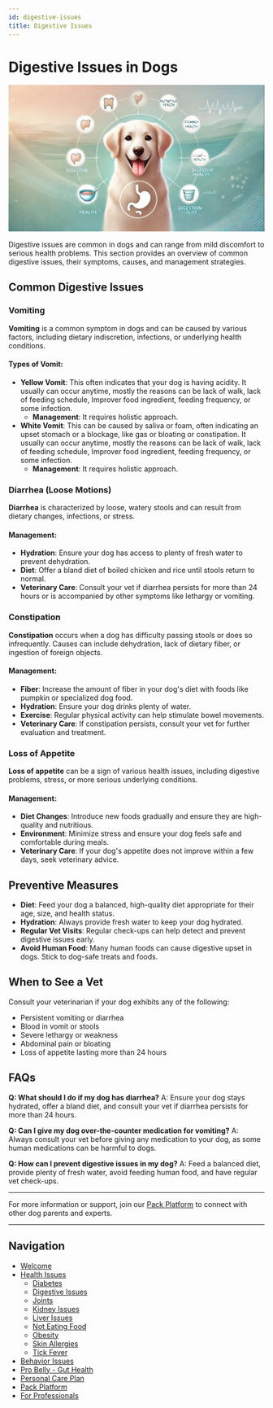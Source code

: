 ```yaml
---
id: digestive-issues
title: Digestive Issues
---
```


# Digestive Issues in Dogs
![OhMyDog Rocks Banner](/../static/img/Digestive-Cover.jpg)

Digestive issues are common in dogs and can range from mild discomfort to serious health problems. This section provides an overview of common digestive issues, their symptoms, causes, and management strategies.

## Common Digestive Issues

### Vomiting

**Vomiting** is a common symptom in dogs and can be caused by various factors, including dietary indiscretion, infections, or underlying health conditions.

#### Types of Vomit:
- **Yellow Vomit**: This often indicates that your dog is having acidity. It usually can occur anytime, mostly the reasons can be lack of walk, lack of feeding schedule, Improver food ingredient, feeding frequency, or some infection.
  - **Management**: It requires holistic approach.
- **White Vomit**: This can be caused by saliva or foam, often indicating an upset stomach or a blockage, like gas or bloating or constipation.  It usually can occur anytime, mostly the reasons can be lack of walk, lack of feeding schedule, Improver food ingredient, feeding frequency, or some infection.
  - **Management**: It requires holistic approach.

### Diarrhea (Loose Motions)

**Diarrhea** is characterized by loose, watery stools and can result from dietary changes, infections, or stress.

#### Management:
- **Hydration**: Ensure your dog has access to plenty of fresh water to prevent dehydration.
- **Diet**: Offer a bland diet of boiled chicken and rice until stools return to normal.
- **Veterinary Care**: Consult your vet if diarrhea persists for more than 24 hours or is accompanied by other symptoms like lethargy or vomiting.

### Constipation

**Constipation** occurs when a dog has difficulty passing stools or does so infrequently. Causes can include dehydration, lack of dietary fiber, or ingestion of foreign objects.

#### Management:
- **Fiber**: Increase the amount of fiber in your dog's diet with foods like pumpkin or specialized dog food.
- **Hydration**: Ensure your dog drinks plenty of water.
- **Exercise**: Regular physical activity can help stimulate bowel movements.
- **Veterinary Care**: If constipation persists, consult your vet for further evaluation and treatment.

### Loss of Appetite

**Loss of appetite** can be a sign of various health issues, including digestive problems, stress, or more serious underlying conditions.

#### Management:
- **Diet Changes**: Introduce new foods gradually and ensure they are high-quality and nutritious.
- **Environment**: Minimize stress and ensure your dog feels safe and comfortable during meals.
- **Veterinary Care**: If your dog's appetite does not improve within a few days, seek veterinary advice.

## Preventive Measures

- **Diet**: Feed your dog a balanced, high-quality diet appropriate for their age, size, and health status.
- **Hydration**: Always provide fresh water to keep your dog hydrated.
- **Regular Vet Visits**: Regular check-ups can help detect and prevent digestive issues early.
- **Avoid Human Food**: Many human foods can cause digestive upset in dogs. Stick to dog-safe treats and foods.

## When to See a Vet

Consult your veterinarian if your dog exhibits any of the following:
- Persistent vomiting or diarrhea
- Blood in vomit or stools
- Severe lethargy or weakness
- Abdominal pain or bloating
- Loss of appetite lasting more than 24 hours

## FAQs

**Q: What should I do if my dog has diarrhea?**
A: Ensure your dog stays hydrated, offer a bland diet, and consult your vet if diarrhea persists for more than 24 hours.

**Q: Can I give my dog over-the-counter medication for vomiting?**
A: Always consult your vet before giving any medication to your dog, as some human medications can be harmful to dogs.

**Q: How can I prevent digestive issues in my dog?**
A: Feed a balanced diet, provide plenty of fresh water, avoid feeding human food, and have regular vet check-ups.

---

For more information or support, join our [Pack Platform](/pack-platform) to connect with other dog parents and experts.

---

## Navigation

- [Welcome](/)
- [Health Issues](/Health-Issues/)
  - [Diabetes](/Health-Issues/Diabetes/)
  - [Digestive Issues](/Health-Issues/Digestive%20Issues/)
  - [Joints](/Health-Issues/Joints/)
  - [Kidney Issues](/Health-Issues/Kidney%20Issues/)
  - [Liver Issues](/Health-Issues/Liver%20Issues/)
  - [Not Eating Food](/Health-Issues/Not%20Eating%20Food/)
  - [Obesity](/Health-Issues/Obesity/)
  - [Skin Allergies](/Health-Issues/Skin%20Allergies/)
  - [Tick Fever](/Health-Issues/Tick%20Fever/)
- [Behavior Issues](/Behavioral-Issues/)
- [Pro Belly - Gut Health](/probelly-gut-health)
- [Personal Care Plan](/personal-care-plan)
- [Pack Platform](/pack-platform)
- [For Professionals](/For%20Professionals/)
